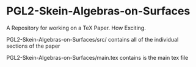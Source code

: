# PGL2-Skein-Algebras-on-Surfaces
A Repository for working on a TeX Paper. How Exciting.

PGL2-Skein-Algebras-on-Surfaces/src/ contains all of the individual sections of the paper

PGL2-Skein-Algebras-on-Surfaces/main.tex contains is the main tex file
